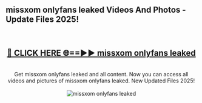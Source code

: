<h2>missxom onlyfans leaked Videos And Photos - Update Files 2025!</h2>
<br>
<div align="center">
<h2><a href="https://linkcuts.com/hfmhzwbr" rel="nofollow">🔴 CLICK HERE 🌐==►► missxom onlyfans leaked</a></h2>
<br>
Get missxom onlyfans leaked and all content. Now you can access all videos and pictures of missxom onlyfans leaked. New Updated Files 2025!
<br>
<br>
<a href="https://linkcuts.com/hfmhzwbr" rel="nofollow" data-target="animated-image.originalLink"><img src="https://i.ibb.co.com/WyWwxjT/player-gif2.gif" alt="missxom onlyfans leaked" style="max-width: 100%; display: inline-block;" data-target="animated-image.originalImage"></a>
</div>
<br>